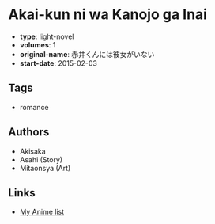 # Akai-kun ni wa Kanojo ga Inai

-   **type**: light-novel
-   **volumes**: 1
-   **original-name**: 赤井くんには彼女がいない
-   **start-date**: 2015-02-03

## Tags

-   romance

## Authors

-   Akisaka
-   Asahi (Story)
-   Mitaonsya (Art)

## Links

-   [My Anime list](https://myanimelist.net/manga/85215/Akai-kun_ni_wa_Kanojo_ga_Inai)
